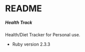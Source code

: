 # README

##### Health Track

Health/Diet Tracker for Personal use.

* Ruby version 2.3.3

<!-- * System dependencies

* Configuration

* Database creation

* Database initialization

* How to run the test suite

* Services (job queues, cache servers, search engines, etc.)

* Deployment instructions

* ... -->
